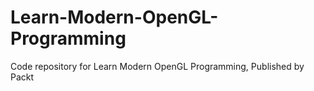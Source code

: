 # Learn-Modern-OpenGL-Programming
Code repository for Learn Modern OpenGL Programming, Published by Packt
